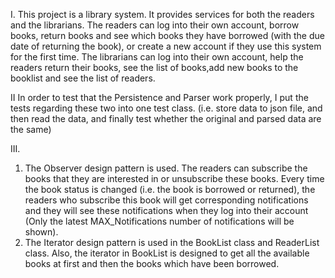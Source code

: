 I. 
This project is a library system.
It provides services for both the readers and the librarians. The readers can log into their own account,
borrow books, return books and see which books they have borrowed (with the due date of returning the book), or create
a new account if they use this system for the first time. The librarians can log into their own account, help the
readers return their books, see the list of books,add new books to the booklist and see the list of readers.

II 
In order to test that the Persistence and Parser work properly, I put the tests regarding these two into one test class.
(i.e. store data to json file, and then read the data, and finally test whether the original and parsed data are the same)

III. 
1. The Observer design pattern is used. The readers can subscribe the books that they are interested in or unsubscribe
these books. Every time the book status is changed (i.e. the book is borrowed or returned), the readers who subscribe
this book will get corresponding notifications and they will see these notifications when they log into their account
(Only the latest MAX_Notifications number of notifications will be shown).
2. The Iterator design pattern is used in the BookList class and ReaderList class. Also, the iterator in BookList is designed
to get all the available books at first and then the books which have been borrowed.
